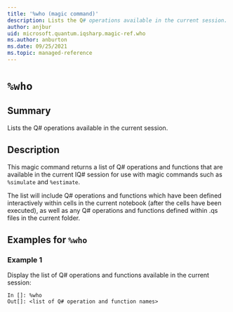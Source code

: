 ```yaml
---
title: '%who (magic command)'
description: Lists the Q# operations available in the current session.
author: anjbur
uid: microsoft.quantum.iqsharp.magic-ref.who
ms.author: anburton
ms.date: 09/25/2021
ms.topic: managed-reference
---
```


<!--
    NB: This file has been automatically generated from Microsoft.Quantum.IQSharp.Kernel.dll,
        please do not manually edit it.

    [DEBUG] JSON source:
        {"Name": "%who", "Documentation": {"Summary": "Lists the Q# operations available in the current session.", "Full": null, "Description": "\r\nThis magic command returns a list of Q# operations and functions that are available\r\nin the current IQ# session for use with magic commands such as `%simulate`\r\nand `%estimate`.\r\n\r\nThe list will include Q# operations and functions which have been defined interactively\r\nwithin cells in the current notebook (after the cells have been executed),\r\nas well as any Q# operations and functions defined within .qs files in the current folder.\r\n                ", "Remarks": null, "Examples": ["\r\nDisplay the list of Q# operations and functions available in the current session:\r\n```\r\nIn []: %who\r\nOut[]: <list of Q# operation and function names>\r\n```\r\n                    "], "SeeAlso": null}, "AssemblyName": "Microsoft.Quantum.IQSharp.Kernel"}
-->

# `%who`

## Summary

Lists the Q# operations available in the current session.

## Description

This magic command returns a list of Q# operations and functions that are available
in the current IQ# session for use with magic commands such as `%simulate`
and `%estimate`.

The list will include Q# operations and functions which have been defined interactively
within cells in the current notebook (after the cells have been executed),
as well as any Q# operations and functions defined within .qs files in the current folder.

## Examples for `%who`

### Example 1

Display the list of Q# operations and functions available in the current session:
```
In []: %who
Out[]: <list of Q# operation and function names>
```

